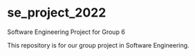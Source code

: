 # se_project_2022
Software Engineering Project for Group 6

This repository is for our group project in Software Engineering.
